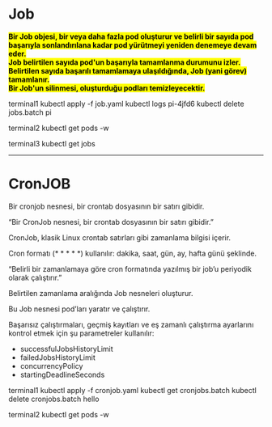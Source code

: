 
# Job
<b><mark>Bir Job objesi, bir veya daha fazla pod oluşturur ve 
belirli bir sayıda pod başarıyla sonlandırılana kadar pod yürütmeyi yeniden denemeye devam eder.</mark></b><br>
<b><mark>Job belirtilen sayıda pod'un başarıyla tamamlanma durumunu izler. </mark></b><br>
<b><mark>Belirtilen sayıda başarılı tamamlamaya ulaşıldığında, Job (yani görev) tamamlanır. </mark></b><br>
<b><mark>Bir Job'un silinmesi, oluşturduğu podları temizleyecektir.</mark></b><br>



terminal1
kubectl apply -f job.yaml
kubectl logs pi-4jfd6
kubectl delete jobs.batch pi

terminal2
kubectl get pods -w

terminal3
kubectl get jobs


**************************************************************************************


# CronJOB

Bir cronjob nesnesi, bir crontab dosyasının bir satırı gibidir.

“Bir CronJob nesnesi, bir crontab dosyasının bir satırı gibidir.”

CronJob, klasik Linux crontab satırları gibi zamanlama bilgisi içerir.

Cron formatı (* * * * *) kullanılır: dakika, saat, gün, ay, hafta günü şeklinde.

“Belirli bir zamanlamaya göre cron formatında yazılmış bir job’u periyodik olarak çalıştırır.”

Belirtilen zamanlama aralığında Job nesneleri oluşturur.

Bu Job nesnesi pod’ları yaratır ve çalıştırır.

Başarısız çalıştırmaları, geçmiş kayıtları ve eş zamanlı çalıştırma ayarlarını kontrol etmek için şu parametreler kullanılır:

<ul>
	<li>successfulJobsHistoryLimit</li>
	<li>failedJobsHistoryLimit</li>
	<li>
		concurrencyPolicy
	</li>
	<li>
		startingDeadlineSeconds
	</li>
</ul>









terminal1
kubectl apply -f cronjob.yaml
kubectl get cronjobs.batch
kubectl delete cronjobs.batch hello

terminal2
kubectl get pods -w
